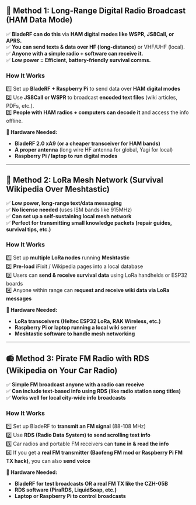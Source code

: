 ## **🚀 Method 1: Long-Range Digital Radio Broadcast (HAM Data Mode)**

✅ **BladeRF can do this** via **HAM digital modes like WSPR, JS8Call, or APRS.**  
✅ **You can send texts & data over HF (long-distance)** or VHF/UHF (local).  
✅ **Anyone with a simple radio + software can receive it.**  
✅ **Low power = Efficient, battery-friendly survival comms.**

### **How It Works**

1️⃣ Set up **BladeRF + Raspberry Pi** to send data over **HAM digital modes**  
2️⃣ Use **JS8Call or WSPR** to broadcast **encoded text files** (wiki articles, PDFs, etc.).  
3️⃣ **People with HAM radios + computers can decode it** and access the info offline.

**🔹 Hardware Needed:**

- **BladeRF 2.0 xA9 (or a cheaper transceiver for HAM bands)**
- **A proper antenna** (long wire HF antenna for global, Yagi for local)
- **Raspberry Pi / laptop to run digital modes**

---

## **📡 Method 2: LoRa Mesh Network (Survival Wikipedia Over Meshtastic)**

✅ **Low power, long-range text/data messaging**  
✅ **No license needed** (uses ISM bands like 915MHz)  
✅ **Can set up a self-sustaining local mesh network**  
✅ **Perfect for transmitting small knowledge packets (repair guides, survival tips, etc.)**

### **How It Works**

1️⃣ Set up **multiple LoRa nodes** running **Meshtastic**  
2️⃣ **Pre-load** iFixit / Wikipedia pages into a local database  
3️⃣ Users can **send & receive survival data** using LoRa handhelds or ESP32 boards  
4️⃣ Anyone within range can **request and receive wiki data via LoRa messages**

**🔹 Hardware Needed:**

- **LoRa transceivers (Heltec ESP32 LoRa, RAK Wireless, etc.)**
- **Raspberry Pi or laptop running a local wiki server**
- **Meshtastic software to handle mesh networking**

---

## **📻 Method 3: Pirate FM Radio with RDS (Wikipedia on Your Car Radio)**

✅ **Simple FM broadcast anyone with a radio can receive**  
✅ **Can include text-based info using RDS (like radio station song titles)**  
✅ **Works well for local city-wide info broadcasts**

### **How It Works**

1️⃣ Set up BladeRF to **transmit an FM signal** (88-108 MHz)  
2️⃣ Use **RDS (Radio Data System) to send scrolling text info**  
3️⃣ Car radios and portable FM receivers can **tune in & read the info**  
4️⃣ If you get a **real FM transmitter (Baofeng FM mod or Raspberry Pi FM TX hack)**, you can also **send voice**

**🔹 Hardware Needed:**

- **BladeRF for test broadcasts OR a real FM TX like the CZH-05B**
- **RDS software (PiraRDS, LiquidSoap, etc.)**
- **Laptop or Raspberry Pi to control broadcasts**